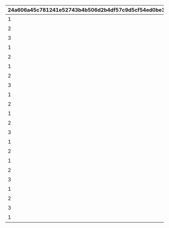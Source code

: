|24a606a45c781241e52743b4b506d2b4df57c9d5cf54ed0be3178e3e8c84170c|e4524ab8275db42ccae5302f0722b3ad3a8ffe80eff3e9376efb72d0bb025e84|af8996dcbb3cc9dff2541dc4ebf13b7ddc396ba147f02240d441b8267d8e148d|169d417f9413e5c688be4505702db23fb2baa045979949a43191eef45ba7083e|8f8357f70af977e611bb706602c1ac177af4443fbb66a04ea08f0be582af0ad2|8c7ae9e7e9bbd9169ecf2c63a7e5ea3e6b7f40908bb451318d0d2631cf83eceb|6e7597adffb7476c09e60f1a75f40577dda4f95a861cfab577c4a8bd1fb357ca|f87eef8bfb681a45c57dcc515977dca437f3bc8a9ee8c906c06df1ca86929f59|199b31b6b0ae04f08490c944484272c1507a490479cfce34d742e3815c0d5047|6daccfacf08eef024fd30767acd352314b9cd53d24f5d8ef118f76d0921fb48b|c57a00cb130fadb154802f56994e0b7819ae61b8727c8510986a85a8e45d0d41|ed2e9ebc5b00ab8f94c86be1225225e5d3ee766e8c9901f2a02348838b42dfa8|1bed9ed6facd6dee9b2ce08f3701a17680bf78e56f871638dac9b0de1edb64ee|195869711daa591c6b746eef7944a550a50afd3939ca696fc14515277686efe9|bb5226714ff8847fc4c610652a3276cf45dcbbd65f5d1843097791ae14727475|a0c18c411784dac1918ad8d3f9c64b9a036dce1589ae296a00bc5e25535d37ad|c65a763ad48d23ba76e3be5156484a49d4b98fb27cad9109e137c35cd6659bbb|928881ae51f01887fe48347b7048b35b4fc63dd55830ee042c1f3fe450e5ab6b|
| --- | --- | --- | --- | --- | --- | --- | --- | --- | --- | --- | --- | --- | --- | --- | --- | --- | --- |
|1|2019/04/01 7:59:59|100584|1|1001|4004101|1001001|1|500000000001|2019/04/01|0|1000000000000|480|0|王都滅亡までのカウントダウン　～04/01 23：59|bgm_M220|ロボリマ来襲！|bgm_M220|
|2|2019/04/01 12:59:59|100584|1|1001|4004102|1001002|2|300000000001|2019/04/01 8:00:00|0|500000000000|300|0|王都滅亡までのカウントダウン　～04/01 23：59|bgm_M220|ロボリマ来襲！|bgm_M220|
|3|2019/04/01 17:59:59|100584|1|1001|4004103|1001003|3|100000000001|2019/04/01 13:00:00|0|300000000000|300|0|王都滅亡までのカウントダウン　～04/01 23：59|bgm_M220|ロボリマ来襲！|bgm_M220|
|1|2019/04/01 19:59:59|100584|1|1001|4004104|1001001|4|50000000001|2019/04/01 18:00:00|0|100000000000|120|0|王都滅亡までのカウントダウン　～04/01 23：59|bgm_M220|ロボリマ来襲！|bgm_M220|
|2|2019/04/01 23:59:59|100584|1|1001|0|1001002|5|0|2019/04/01 20:00:00|0|50000000000|240|0|王都滅亡までのカウントダウン　～04/01 23：59|bgm_M220|ロボリマ来襲！|bgm_M220|
|1|2019/04/01 7:59:59|100584|1|1001|4004109|1001004|8|0|2019/04/01|0|0|480|0|王都滅亡までのカウントダウン　～04/01 23：59|bgm_M220|ロボリマ来襲！|bgm_M220|
|2|2019/04/01 12:59:59|100584|1|1001|0|1001005|9|0|2019/04/01 8:00:00|0|0|300|0|王都滅亡までのカウントダウン　～04/01 23：59|bgm_M220|ロボリマ来襲！|bgm_M220|
|3|2019/04/01 17:59:59|100584|1|1001|0|1001006|10|0|2019/04/01 13:00:00|0|0|300|0|王都滅亡までのカウントダウン　～04/01 23：59|bgm_M220|ロボリマ来襲！|bgm_M220|
|1|2019/04/01 20:59:59|100584|1|1001|0|1001004|11|0|2019/04/01 18:00:00|0|0|180|0|王都滅亡までのカウントダウン　～04/01 23：59|bgm_M220|ロボリマ来襲！|bgm_M220|
|2|2019/04/01 23:59:59|100584|1|1001|0|1001005|12|0|2019/04/01 21:00:00|0|0|180|0|王都滅亡までのカウントダウン　～04/01 23：59|bgm_M220|ロボリマ来襲！|bgm_M220|
|1|2020/04/01 7:59:59|100584|1|1002|4004101|1002001|15|1250000000001|2020/04/01|0|2500000000000|480|0|バトル オブ ランドソル 巨影復活　～04/01 23：59|bgm_M220|巨影復活|bgm_M220|
|2|2020/04/01 12:59:59|100584|1|1002|4004102|1002002|16|750000000001|2020/04/01 8:00:00|0|1250000000000|300|0|バトル オブ ランドソル 巨影復活　～04/01 23：59|bgm_M220|巨影復活|bgm_M220|
|3|2020/04/01 17:59:59|100584|1|1002|4004103|1002003|17|250000000001|2020/04/01 13:00:00|0|750000000000|300|0|バトル オブ ランドソル 巨影復活　～04/01 23：59|bgm_M220|巨影復活|bgm_M220|
|1|2020/04/01 19:59:59|100584|1|1002|4004104|1002001|18|125000000001|2020/04/01 18:00:00|0|250000000000|120|0|バトル オブ ランドソル 巨影復活　～04/01 23：59|bgm_M220|巨影復活|bgm_M220|
|2|2020/04/01 23:59:59|100584|1|1002|0|1002002|19|0|2020/04/01 20:00:00|0|125000000000|240|0|バトル オブ ランドソル 巨影復活　～04/01 23：59|bgm_M220|巨影復活|bgm_M220|
|1|2020/04/01 7:59:59|100584|1|1002|4004109|1002004|22|0|2020/04/01|0|0|480|0|バトル オブ ランドソル 巨影復活　～04/01 23：59|bgm_M220|巨影復活|bgm_M220|
|2|2020/04/01 12:59:59|100584|1|1002|0|1002005|23|0|2020/04/01 8:00:00|0|0|300|0|バトル オブ ランドソル 巨影復活　～04/01 23：59|bgm_M220|巨影復活|bgm_M220|
|3|2020/04/01 17:59:59|100584|1|1002|0|1002006|24|0|2020/04/01 13:00:00|0|0|300|0|バトル オブ ランドソル 巨影復活　～04/01 23：59|bgm_M220|巨影復活|bgm_M220|
|1|2020/04/01 20:59:59|100584|1|1002|0|1002004|25|0|2020/04/01 18:00:00|0|0|180|0|バトル オブ ランドソル 巨影復活　～04/01 23：59|bgm_M220|巨影復活|bgm_M220|
|2|2020/04/01 21:59:59|100584|1|1002|0|1002005|26|0|2020/04/01 21:00:00|0|0|60|0|バトル オブ ランドソル 巨影復活　～04/01 23：59|bgm_M220|巨影復活|bgm_M220|
|3|2020/04/01 22:59:59|100584|1|1002|0|1002006|27|0|2020/04/01 22:00:00|0|0|60|0|バトル オブ ランドソル 巨影復活　～04/01 23：59|bgm_M220|巨影復活|bgm_M220|
|1|2020/04/01 23:59:59|100584|1|1002|0|1002004|28|0|2020/04/01 23:00:00|0|0|60|0|バトル オブ ランドソル 巨影復活　～04/01 23：59|bgm_M220|巨影復活|bgm_M220|